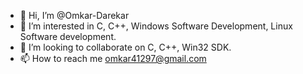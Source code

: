 - 👋 Hi, I’m @Omkar-Darekar
- 👀 I’m interested in C, C++, Windows Software Development, Linux Software development.
- 💞️ I’m looking to collaborate on C, C++, Win32 SDK.
- 📫 How to reach me omkar41297@gmail.com

<!---
Omkar-Darekar/Omkar-Darekar is a ✨ special ✨ repository because its `README.md` (this file) appears on your GitHub profile.
You can click the Preview link to take a look at your changes.
--->
